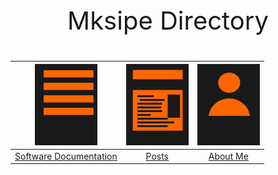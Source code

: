 <p style="text-align: center; font-size: 40px;"> Mksipe Directory </p>


|<img src="_layouts/assets/Document.png">|<img src="_layouts/assets/Posts.png">|<img src="_layouts/assets/AboutMe.png">|
|:-:|:-:|:-:|
|[Software Documentation](https://mksipe.github.io/mksipe/SoftwareDocs)| [Posts](https://mksipe.github.io/mksipe/posts/index)|[About Me](https://mksipe.github.io/mksipe/aboutme)|



